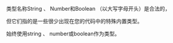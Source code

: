 类型名称String 、 Number和Boolean （以大写字母开头）是合法的，

但它们指的是一些很少出现在您的代码中的特殊内置类型。

始终使用string 、 number或boolean作为类型。
